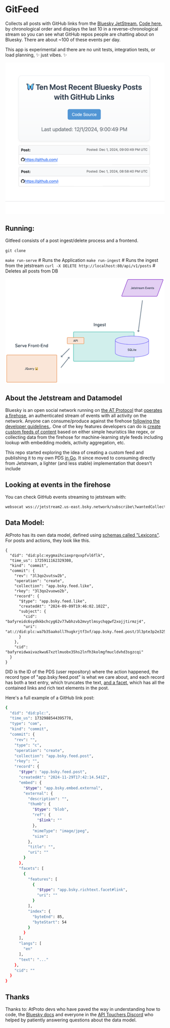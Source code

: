 # GitFeed

Collects all posts with GitHub links from the [Bluesky JetStream.](https://docs.bsky.app/blog/jetstream) [Code here.](https://github.com/bluesky-social/jetstream) by chronological order and displays the last 10 in a reverse-chronological stream so you can see what GitHub repos people are chatting about on Bluesky.  There are about ~100 of these events per day. 

This app is experimental and there are no unit tests, integration tests, or load planning, ✨ just vibes. ✨

![](/ui.png)

## Running: 

Gitfeed consists of a post ingest/delete process and a frontend. 

 `git clone`

`make run-serve` # Runs the Application
`make run-ingest` # Runs the ingest from the jetstream
`curl -X DELETE http://localhost:80/api/v1/posts` # Deletes all posts from DB

![](/architecture.png)

## About the Jetstream and Datamodel 

Bluesky is an open social network running on [the AT Protocol](https://github.com/bluesky-social/pds?tab=readme-ov-file#what-is-at-protocol) that [operates a firehose](https://docs.bsky.app/docs/advanced-guides/firehose), an authenticated stream of events with all activity on the network. Anyone can consume/produce against the firehose [following the developer guidelines.](https://docs.bsky.app/docs/support/developer-guidelines). One of the key features developers can do is [create custom feeds of content](https://docs.bsky.app/docs/starter-templates/custom-feeds) based on either simple heuristics like regex, or collecting data from the firehose for machine-learning style feeds including lookup with embedding models, activity aggregation, etc.  

This repo started exploring the idea of creating a custom feed and publishing it to my own PDS [in Go](https://github.com/veekaybee/gitfeed/blob/main/publishXRPC.go). It since moved to consuming directly from Jetstream, a lighter (and less stable) implementation that doesn't include 

## Looking at events in the firehose 

You can check GitHub events streaming to jetstream with: 

```sh
websocat wss://jetstream2.us-east.bsky.network/subscribe\?wantedCollections=app.bsky.feed.post | grep "github" | jq .
```

## Data Model:

AtProto has its own data model, defined using [schemas called "Lexicons"](https://atproto.com/guides/lexicon). For posts and actions, they look like this. 

```json5
{
  "did": "did:plc:eygmaihciaxprqvxpfvl6flk",
  "time_us": 1725911162329308,
  "kind": "commit",
  "commit": {
    "rev": "3l3qo2vutsw2b",
    "operation": "create",
    "collection": "app.bsky.feed.like",
    "rkey": "3l3qo2vuowo2b",
    "record": {
      "$type": "app.bsky.feed.like",
      "createdAt": "2024-09-09T19:46:02.102Z",
      "subject": {
        "cid": "bafyreidc6sydkkbchcyg62v77wbhzvb2mvytlmsychqgwf2xojjtirmzj4",
        "uri": "at://did:plc:wa7b35aakoll7hugkrjtf3xf/app.bsky.feed.post/3l3pte3p2e325"
      }
    },
    "cid": "bafyreidwaivazkwu67xztlmuobx35hs2lnfh3kolmgfmucldvhd3sgzcqi"
  }
}
```

DID is the ID of the PDS (user repository) where the action happened, the record type of "app.bsky.feed.post" is what we care about, and each record has both a text entry, which truncates the text, [and a facet](https://docs.bsky.app/docs/advanced-guides/post-richtext), which has all the contained links and rich text elements in the post. 

Here's a full example of a GitHub link post:

```sh
{
  "did": "did:plc:",
  "time_us": 1732988544395778,
  "type": "com",
  "kind": "commit",
  "commit": {
    "rev": "",
    "type": "c",
    "operation": "create",
    "collection": "app.bsky.feed.post",
    "rkey": "",
    "record": {
      "$type": "app.bsky.feed.post",
      "createdAt": "2024-11-29T17:42:14.541Z",
      "embed": {
        "$type": "app.bsky.embed.external",
        "external": {
          "description": "",
          "thumb": {
            "$type": "blob",
            "ref": {
              "$link": ""
            },
            "mimeType": "image/jpeg",
            "size": 
          },
          "title": "",
          "uri": ""
        }
      },
      "facets": [
        {
          "features": [
            {
              "$type": "app.bsky.richtext.facet#link",
              "uri": ""
            }
          ],
          "index": {
            "byteEnd": 85,
            "byteStart": 54
          }
        }
      ],
      "langs": [
        "en"
      ],
      "text": "..."
    },
    "cid": ""
  }
}
```

## Thanks

Thanks to: AtProto devs who have paved the way in understanding how to code, the [Bluesky docs](https://docs.bsky.app/) and everyone in the [API Touchers Discord](discord.gg/FS9U8A7F) who helped by patiently answering questions about the data model. 
